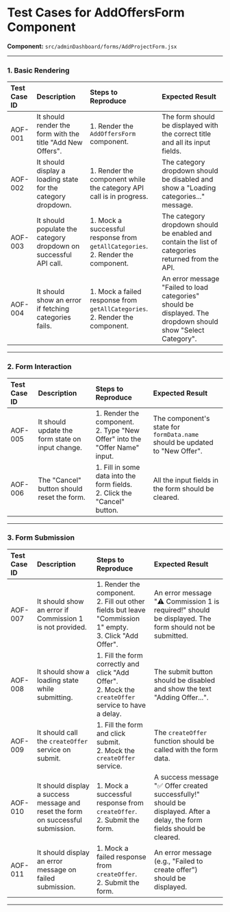 
# Test Cases for AddOffersForm Component

**Component:** `src/adminDashboard/forms/AddProjectForm.jsx`

---

### 1. Basic Rendering

| Test Case ID | Description | Steps to Reproduce | Expected Result |
| :--- | :--- | :--- | :--- |
| AOF-001 | It should render the form with the title "Add New Offers". | 1. Render the `AddOffersForm` component. | The form should be displayed with the correct title and all its input fields. |
| AOF-002 | It should display a loading state for the category dropdown. | 1. Render the component while the category API call is in progress. | The category dropdown should be disabled and show a "Loading categories..." message. |
| AOF-003 | It should populate the category dropdown on successful API call. | 1. Mock a successful response from `getAllCategories`. <br> 2. Render the component. | The category dropdown should be enabled and contain the list of categories returned from the API. |
| AOF-004 | It should show an error if fetching categories fails. | 1. Mock a failed response from `getAllCategories`. <br> 2. Render the component. | An error message "Failed to load categories" should be displayed. The dropdown should show "Select Category". |

---

### 2. Form Interaction

| Test Case ID | Description | Steps to Reproduce | Expected Result |
| :--- | :--- | :--- | :--- |
| AOF-005 | It should update the form state on input change. | 1. Render the component. <br> 2. Type "New Offer" into the "Offer Name" input. | The component's state for `formData.name` should be updated to "New Offer". |
| AOF-006 | The "Cancel" button should reset the form. | 1. Fill in some data into the form fields. <br> 2. Click the "Cancel" button. | All the input fields in the form should be cleared. |

---

### 3. Form Submission

| Test Case ID | Description | Steps to Reproduce | Expected Result |
| :--- | :--- | :--- | :--- |
| AOF-007 | It should show an error if Commission 1 is not provided. | 1. Render the component. <br> 2. Fill out other fields but leave "Commission 1" empty. <br> 3. Click "Add Offer". | An error message "⚠️ Commission 1 is required!" should be displayed. The form should not be submitted. |
| AOF-008 | It should show a loading state while submitting. | 1. Fill the form correctly and click "Add Offer". <br> 2. Mock the `createOffer` service to have a delay. | The submit button should be disabled and show the text "Adding Offer...". |
| AOF-009 | It should call the `createOffer` service on submit. | 1. Fill the form and click submit. <br> 2. Mock the `createOffer` service. | The `createOffer` function should be called with the form data. |
| AOF-010 | It should display a success message and reset the form on successful submission. | 1. Mock a successful response from `createOffer`. <br> 2. Submit the form. | A success message "✅ Offer created successfully!" should be displayed. After a delay, the form fields should be cleared. |
| AOF-011 | It should display an error message on failed submission. | 1. Mock a failed response from `createOffer`. <br> 2. Submit the form. | An error message (e.g., "Failed to create offer") should be displayed. |

---

